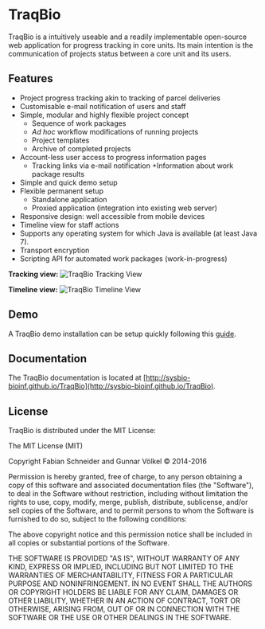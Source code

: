 # TraqBio


TraqBio is a intuitively useable and a readily implementable open-source web application for progress
tracking in core units.
Its main intention is the communication of projects status between a core unit and its users.

## Features

* Project progress tracking akin to tracking of parcel deliveries
* Customisable e-mail notification of users and staff
* Simple, modular and highly flexible project concept
  + Sequence of work packages
  + *Ad hoc* workflow modifications of running projects
  + Project templates
  + Archive of completed projects
* Account-less user access to progress information pages
  + Tracking links via e-mail notification
  +Information about work package results
* Simple and quick demo setup
* Flexible permanent setup
  + Standalone application
  + Proxied application (integration into existing web server)
* Responsive design: well accessible from mobile devices
* Timeline view for staff actions
* Supports any operating system for which Java is available (at least Java 7).
* Transport encryption
* Scripting API for automated work packages (work-in-progress)

**Tracking view:**
![TraqBio Tracking View](http://sysbio-bioinf.github.io/TraqBio/images/Tracking-View.png)

**Timeline view:**
![TraqBio Timeline View](http://sysbio-bioinf.github.io/TraqBio/images/Timeline.png)

## Demo

A TraqBio demo installation can be setup quickly following this [guide](http://sysbio-bioinf.github.io/TraqBio/pages/demo).

## Documentation

The TraqBio documentation is located at [http://sysbio-bioinf.github.io/TraqBio](http://sysbio-bioinf.github.io/TraqBio).


## License

TraqBio is distributed under the MIT License:

The MIT License (MIT)

Copyright Fabian Schneider and Gunnar Völkel © 2014-2016

Permission is hereby granted, free of charge, to any person obtaining a copy
of this software and associated documentation files (the "Software"), to deal
in the Software without restriction, including without limitation the rights
to use, copy, modify, merge, publish, distribute, sublicense, and/or sell
copies of the Software, and to permit persons to whom the Software is
furnished to do so, subject to the following conditions:

The above copyright notice and this permission notice shall be included in
all copies or substantial portions of the Software.

THE SOFTWARE IS PROVIDED "AS IS", WITHOUT WARRANTY OF ANY KIND, EXPRESS OR
IMPLIED, INCLUDING BUT NOT LIMITED TO THE WARRANTIES OF MERCHANTABILITY,
FITNESS FOR A PARTICULAR PURPOSE AND NONINFRINGEMENT. IN NO EVENT SHALL THE
AUTHORS OR COPYRIGHT HOLDERS BE LIABLE FOR ANY CLAIM, DAMAGES OR OTHER
LIABILITY, WHETHER IN AN ACTION OF CONTRACT, TORT OR OTHERWISE, ARISING FROM,
OUT OF OR IN CONNECTION WITH THE SOFTWARE OR THE USE OR OTHER DEALINGS IN
THE SOFTWARE.
